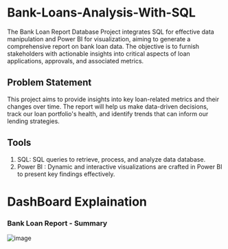 # Bank-Loans-Analysis-With-SQL

The Bank Loan Report Database Project integrates SQL for effective data manipulation and Power BI for visualization, aiming to generate a comprehensive report on bank loan data. The objective is to furnish stakeholders with actionable insights into critical aspects of loan applications, approvals, and associated metrics.

## Problem Statement
This project aims to provide insights into key loan-related metrics and their changes over time. The report will help us make data-driven decisions, track our loan portfolio's health, and identify trends that can inform our lending strategies.

## Tools 
1. SQL: SQL queries to retrieve, process, and analyze data database.
2. Power BI : Dynamic and interactive visualizations are crafted in Power BI to present key findings effectively.

# DashBoard Explaination

### Bank Loan Report - Summary 

![image](https://github.com/Akshay-Angadi/Bank-Loans-Analysis-With-SQL/assets/112554296/0be40ada-4010-4caa-93b0-4d4c46cf3759)



